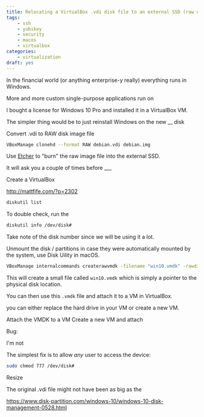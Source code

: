 ```yaml
---
title: Relocating a VirtualBox .vdi disk file to an external SSD (raw disk)
tags:
    - ssh
    - yubikey
    - security
    - macos
    - virtualbox
categories:
    - virtualization
draft: yes
---
```


In the financial world (or anything enterprise-y really) everything runs in Windows.

More and more custom single-purpose applications run on


I bought a license for Windows 10 Pro and installed it in a VirtualBox VM.



The simpler thing would be to just reinstall Windows on the new __ disk


Convert .vdi to RAW disk image file

```bash
VBoxManage clonehd --format RAW debian.vdi debian.img
```


Use [Etcher](https://etcher.io) to "burn" the raw image file into the external SSD.

It will ask you a couple of times before ___ 


Create a VirtualBox

http://mattfife.com/?p=2302

```bash
diskutil list
```

To double check, run the

```bash
diskutil info /dev/disk#
```

Take note of the disk number since we will be using it a lot.


Unmount the disk / partitions in case they were automatically mounted by the system, use Disk Uility in macOS.




```bash
VBoxManage internalcommands createrawvmdk -filename "win10.vmdk" -rawdisk /dev/disk#
```

This will create a small file called `win10.vmdk` which is simply a pointer to the physical disk location.

You can then use this `.vmdk` file and attach it to a VM in VirtualBox.

you can either replace the hard drive in your VM or create a new VM.

Attach the VMDK to a VM
Create a new VM and attach


Bug: 

I'm not

The simplest fix is to allow _any_ user to access the device:

```bash
sudo chmod 777 /dev/disk#
```



Resize 

The original .vdi file might not have been as big as the 

https://www.disk-partition.com/windows-10/windows-10-disk-management-0528.html